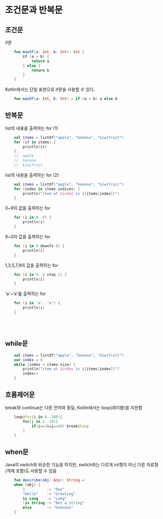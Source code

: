 # 조건문과 반복문

## 조건문
if문
```kotlin
    fun maxOf(a: Int, b: Int): Int {
        if (a > b) {
            return a
        } else {
            return b
        }
    }
``` 
Kotlin에서는 단일 표현으로 if문을 사용할 수 있다.
```kotlin
    fun maxOf(a: Int, b: Int) = if (a > b) a else b
``` 


## 반복문
list의 내용을 출력하는 for (1)
```kotlin
    val items = listOf("apple", "banana", "kiwifruit")
    for (it in items) {
        println(it)
    }
    //  apple
    //  banana
    //  kiwifruit 
```
list의 내용을 출력하는 for (2)
```kotlin
    val items = listOf("apple", "banana", "kiwifruit")
    for (index in items.indices) {
        println("item at $index is ${items[index]}")
    }
```
0~9의 값을 출력하는 for
```kotlin
    for (i in 0..9) {
        println(i)
    }
```
9~0의 값을 출력하는 for
```kotlin
    for (i in 9 downTo 0) {
        println(i)
    }
```
1,3,5,7,9의 값을 출력하는 for
```kotlin
    for (i in 0..9 step 2) {
        println(i)
    }
```
'a'~'e'를 출력하는 for
```kotlin
    for (i in 'a'..'e') {
        println(i)
    }
```


<br><br>

## while문
```kotlin
    val items = listOf("apple", "banana", "kiwifruit")
    var index = 0
    while (index < items.size) {
        println("item at $index is ${items[index]}")
        index++
    }
```



## 흐름제어문
break와 continue는 다른 언어와 동일, Kotlin에서는 loop(레이블)을 지원함
```kotlin
    loop@for(i in 0..100){
        for(j in 1..10){
            if(i==1&&j==10) break@loop
        }
    }
```

## when문
Java의 switch와 비슷한 기능을 하지만, switch와는 다르게 int형이 아닌 다른 자료형(객체 포함)도 사용할 수 있음
```kotlin
    fun describe(obj: Any): String =
    when (obj) {
        1          -> "One"
        "Hello"    -> "Greeting"
        is Long    -> "Long"
        !is String -> "Not a string"
        else       -> "Unknown"
    }
```